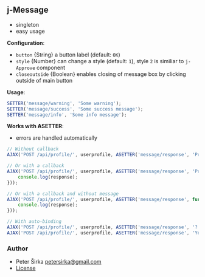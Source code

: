 ## j-Message

- singleton
- easy usage

__Configuration__:

- `button` {String} a button label (default: `OK`)
- `style` {Number} can change a style (default: `1`), style `2` is similiar to `j-Approve` component
- `closeoutside` {Boolean} enables closing of message box by clicking outside of main button

__Usage__:

```javascript
SETTER('message/warning', 'Some warning');
SETTER('message/success', 'Some success message');
SETTER('message/info', 'Some info message');
```

__Works with ASETTER__:

- errors are handled automatically

```javascript
// Without callback
AJAX('POST /api/profile/', userprofile, ASETTER('message/response', 'Profile has been saved successfully'));

// Or with a callback
AJAX('POST /api/profile/', userprofile, ASETTER('message/response', 'Profile has been saved successfully', function(response) {
	console.log(response);
}));

// Or with a callback and without message
AJAX('POST /api/profile/', userprofile, ASETTER('message/response', function(response) {
	console.log(response);
}));

// With auto-binding
AJAX('POST /api/profile/', userprofile, ASETTER('message/response', '?.response'));
AJAX('POST /api/profile/', userprofile, ASETTER('message/response', 'Your message', '?.response'));
````

### Author

- Peter Širka <petersirka@gmail.com>
- [License](https://www.totaljs.com/license/)